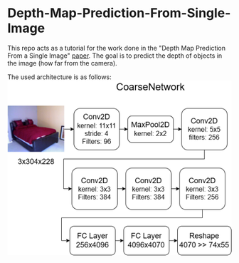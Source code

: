 # Depth-Map-Prediction-From-Single-Image

This repo acts as a tutorial for the work done in the "Depth Map Prediction From a Single Image" [paper](https://arxiv.org/pdf/1406.2283). 
The goal is to predict the depth of objects in the image (how far from the camera).

The used architecture is as follows: <br>
![CoarseNet](./CoarseNet.png)

